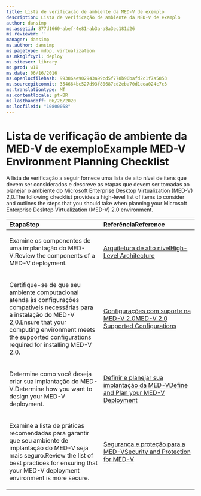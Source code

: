 ```yaml
---
title: Lista de verificação de ambiente da MED-V de exemplo
description: Lista de verificação de ambiente da MED-V de exemplo
author: dansimp
ms.assetid: 877d1660-abef-4e81-ab3a-a8a3ec181d26
ms.reviewer: ''
manager: dansimp
ms.author: dansimp
ms.pagetype: mdop, virtualization
ms.mktglfcycl: deploy
ms.sitesec: library
ms.prod: w10
ms.date: 06/16/2016
ms.openlocfilehash: 99386ae902943a99cd5f778b90bafd2c1f7a5853
ms.sourcegitcommit: 354664bc527d93f80687cd2eba70d1eea024c7c3
ms.translationtype: MT
ms.contentlocale: pt-BR
ms.lasthandoff: 06/26/2020
ms.locfileid: "10800058"
---
```

# <span data-ttu-id="c0a12-103">Lista de verificação de ambiente da MED-V de exemplo</span><span class="sxs-lookup"><span data-stu-id="c0a12-103">Example MED-V Environment Planning Checklist</span></span>


<span data-ttu-id="c0a12-104">A lista de verificação a seguir fornece uma lista de alto nível de itens que devem ser considerados e descreve as etapas que devem ser tomadas ao planejar o ambiente do Microsoft Enterprise Desktop Virtualization (MED-V) 2,0.</span><span class="sxs-lookup"><span data-stu-id="c0a12-104">The following checklist provides a high-level list of items to consider and outlines the steps that you should take when planning your Microsoft Enterprise Desktop Virtualization (MED-V) 2.0 environment.</span></span>

<table>
<colgroup>
<col width="50%" />
<col width="50%" />
</colgroup>
<thead>
<tr class="header">
<th align="left"><span data-ttu-id="c0a12-105">Etapa</span><span class="sxs-lookup"><span data-stu-id="c0a12-105">Step</span></span></th>
<th align="left"><span data-ttu-id="c0a12-106">Referência</span><span class="sxs-lookup"><span data-stu-id="c0a12-106">Reference</span></span></th>
</tr>
</thead>
<tbody>
<tr class="odd">
<td align="left"><p><span data-ttu-id="c0a12-107">Examine os componentes de uma implantação do MED-V.</span><span class="sxs-lookup"><span data-stu-id="c0a12-107">Review the components of a MED-V deployment.</span></span></p></td>
<td align="left"><p><a href="high-level-architecturemedv2.md" data-raw-source="[High-Level Architecture](high-level-architecturemedv2.md)"><span data-ttu-id="c0a12-108">Arquitetura de alto nível</span><span class="sxs-lookup"><span data-stu-id="c0a12-108">High-Level Architecture</span></span></a></p></td>
</tr>
<tr class="even">
<td align="left"><p><span data-ttu-id="c0a12-109">Certifique-se de que seu ambiente computacional atenda às configurações compatíveis necessárias para a instalação do MED-V 2,0.</span><span class="sxs-lookup"><span data-stu-id="c0a12-109">Ensure that your computing environment meets the supported configurations required for installing MED-V 2.0.</span></span></p></td>
<td align="left"><p><a href="med-v-20-supported-configurations.md" data-raw-source="[MED-V 2.0 Supported Configurations](med-v-20-supported-configurations.md)"><span data-ttu-id="c0a12-110">Configurações com suporte na MED-V 2.0</span><span class="sxs-lookup"><span data-stu-id="c0a12-110">MED-V 2.0 Supported Configurations</span></span></a></p></td>
</tr>
<tr class="odd">
<td align="left"><p><span data-ttu-id="c0a12-111">Determine como você deseja criar sua implantação do MED-V.</span><span class="sxs-lookup"><span data-stu-id="c0a12-111">Determine how you want to design your MED-V deployment.</span></span></p></td>
<td align="left"><p><a href="define-and-plan-your-med-v-deployment.md" data-raw-source="[Define and Plan your MED-V Deployment](define-and-plan-your-med-v-deployment.md)"><span data-ttu-id="c0a12-112">Definir e planejar sua implantação da MED-V</span><span class="sxs-lookup"><span data-stu-id="c0a12-112">Define and Plan your MED-V Deployment</span></span></a></p></td>
</tr>
<tr class="even">
<td align="left"><p><span data-ttu-id="c0a12-113">Examine a lista de práticas recomendadas para garantir que seu ambiente de implantação do MED-V seja mais seguro.</span><span class="sxs-lookup"><span data-stu-id="c0a12-113">Review the list of best practices for ensuring that your MED-V deployment environment is more secure.</span></span></p></td>
<td align="left"><p><a href="security-and-protection-for-med-v.md" data-raw-source="[Security and Protection for MED-V](security-and-protection-for-med-v.md)"><span data-ttu-id="c0a12-114">Segurança e proteção para a MED-V</span><span class="sxs-lookup"><span data-stu-id="c0a12-114">Security and Protection for MED-V</span></span></a></p></td>
</tr>
</tbody>
</table>

 

 

 






